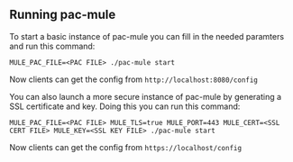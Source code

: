 ## Running pac-mule

To start a basic instance of pac-mule you can fill in the needed paramters and run this command:

```
MULE_PAC_FILE=<PAC FILE> ./pac-mule start
```

Now clients can get the config from `http://localhost:8080/config`

You can also launch a more secure instance of pac-mule by generating a SSL certificate and key. Doing this you can run this command:

```
MULE_PAC_FILE=<PAC FILE> MULE_TLS=true MULE_PORT=443 MULE_CERT=<SSL CERT FILE> MULE_KEY=<SSL KEY FILE> ./pac-mule start
```

Now clients can get the config from `https://localhost/config`
